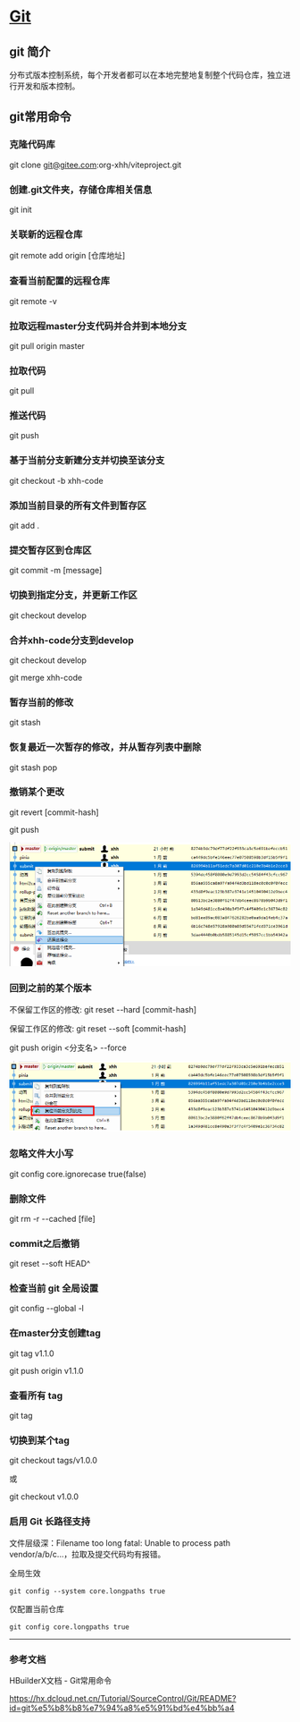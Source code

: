 # [Git](https://git-scm.com/downloads) 

## git 简介

分布式版本控制系统，每个开发者都可以在本地完整地复制整个代码仓库，独立进行开发和版本控制。

## git常用命令

### 克隆代码库
git clone git@gitee.com:org-xhh/viteproject.git

### 创建.git文件夹，存储仓库相关信息
git init

### 关联新的远程仓库
git remote add origin [仓库地址]

### 查看当前配置的远程仓库
git remote -v

### 拉取远程master分支代码并合并到本地分支
git pull origin master

### 拉取代码
git pull

### 推送代码
git push

### 基于当前分支新建分支并切换至该分支
git checkout -b xhh-code

### 添加当前目录的所有文件到暂存区
git add .

### 提交暂存区到仓库区
git commit -m [message]

### 切换到指定分支，并更新工作区
git checkout develop

### 合并xhh-code分支到develop
git checkout develop

git merge xhh-code

### 暂存当前的修改
git stash

### 恢复最近一次暂存的修改，并从暂存列表中删除
git stash pop

### 撤销某个更改
git revert [commit-hash]

git push

![alt text](image-7.png)

### 回到之前的某个版本
不保留工作区的修改:
git reset --hard [commit-hash]

保留工作区的修改:
git reset --soft [commit-hash]

git push origin <分支名> --force

![alt text](image-6.png)

### 忽略文件大小写
git config core.ignorecase true(false)

### 删除文件
git rm -r --cached [file]

### commit之后撤销
git reset --soft HEAD^

### 检查当前 git 全局设置
git config --global -l

### 在master分支创建tag
git tag v1.1.0

git push origin v1.1.0

### 查看所有 tag
git tag

### 切换到某个tag
git checkout tags/v1.0.0

或

git checkout v1.0.0

### 启用 Git 长路径支持

文件层级深：Filename too long fatal: Unable to process path vendor/a/b/c...，拉取及提交代码均有报错。

全局生效
```
git config --system core.longpaths true
```

仅配置当前仓库
```
git config core.longpaths true 
```


---
### 参考文档

HBuilderX文档 - Git常用命令

https://hx.dcloud.net.cn/Tutorial/SourceControl/Git/README?id=git%e5%b8%b8%e7%94%a8%e5%91%bd%e4%bb%a4


